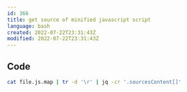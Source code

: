 ```yaml
---
id: 366
title: get source of minified javascript script
language: bash
created: 2022-07-22T23:31:43Z
modified: 2022-07-22T23:31:43Z
---
```


## Code

```bash
cat file.js.map | tr -d '\r' | jq -cr '.sourcesContent[]'
```

<!-- end -->

